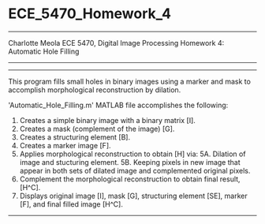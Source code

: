 # ECE_5470_Homework_4


********************************************************************
Charlotte Meola
ECE 5470, Digital Image Processing
Homework 4: Automatic Hole Filling
********************************************************************


********************************************************************
This program fills small holes in binary images using a marker and mask
to accomplish morphological reconstruction by dilation.

'Automatic_Hole_Filling.m' MATLAB file accomplishes the following: 

  1. Creates a simple binary image with a binary matrix [I].
  2. Creates a mask (complement of the image) [G].
  3. Creates a structuring element [B].
  4. Creates a marker image [F].
  5. Applies morphological reconstruction to obtain [H] via:
      5A. Dilation of image and stucturing element.
      5B. Keeping pixels in new image that appear in both sets of
          dilated image and complemented original pixels.
  6. Complement the morphological reconstruction to obtain final result,[H^C].
  7. Displays original image [I], mask [G], structuring element [SE], 
          marker [F], and final filled image [H^C].

********************************************************************
